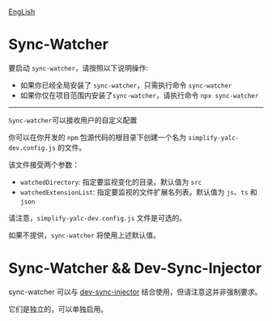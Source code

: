 [EngLish](https://github.com/Sinpo96/simple-dev-sync/blob/master/packages/sync-watcher/README.md)

# Sync-Watcher

要启动 `sync-watcher`，请按照以下说明操作:

- 如果你已经全局安装了 `sync-watcher`，只需执行命令 `sync-watcher`
- 如果你仅在项目范围内安装了`sync-watcher`，请执行命令 `npx sync-watcher`

---

`Sync-watcher`可以接收用户的自定义配置

你可以在你开发的 `npm` 包源代码的根目录下创建一个名为 `simplify-yalc-dev.config.js` 的文件。

该文件接受两个参数：
- `watchedDirectory`: 指定要监视变化的目录。默认值为 `src`
- `watchedExtensionList`: 指定要监视的文件扩展名列表。默认值为 `js`、`ts` 和 `json`

请注意，`simplify-yalc-dev.config.js` 文件是可选的。

如果不提供，`sync-watcher` 将使用上述默认值。

# Sync-Watcher && Dev-Sync-Injector

sync-watcher 可以与 [dev-sync-injector](https://www.npmjs.com/package/dev-sync-injector) 结合使用，但请注意这并非强制要求。

它们是独立的，可以单独启用。
